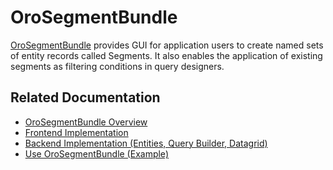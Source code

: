 <a id="bundle-docs-platform-segment-bundle"></a>

# OroSegmentBundle

<a href="https://github.com/oroinc/platform/tree/6.1/src/Oro/Bundle/SegmentBundle" target="_blank">OroSegmentBundle</a> provides GUI for application users to create named sets of entity records called Segments. It also enables the application of existing segments as filtering conditions in query designers.

## Related Documentation

* [OroSegmentBundle Overview](../../../backend/entities-data-management/reports-and-segments.md#backend-segments-overview)
* [Frontend Implementation](../../../backend/entities-data-management/reports-and-segments.md#backend-segments-frontend-implementation)
* [Backend Implementation (Entities, Query Builder, Datagrid)](../../../backend/entities-data-management/reports-and-segments.md#backend-segments-backend-implementation)
* [Use OroSegmentBundle (Example)](../../../backend/entities-data-management/reports-and-segments.md#backend-segments-usage)

<!-- Frontend -->
